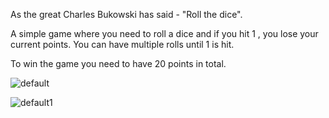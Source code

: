 As the great Charles Bukowski has said - "Roll the dice".

A simple game where you need to roll a dice and if you hit 1 , you lose your current points. You can have multiple rolls until 1 is hit.

To win the game you need to have 20 points in total.

![default](https://user-images.githubusercontent.com/64315685/131522960-2bec5373-3259-4afc-b937-409d7885258e.PNG)

![default1](https://user-images.githubusercontent.com/64315685/131522972-89950b57-77b0-4172-8c87-1114bb38c182.PNG)
